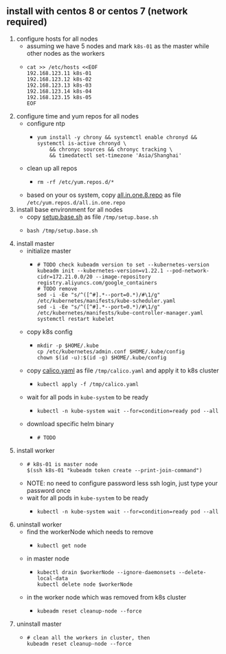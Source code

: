 ## install with centos 8 or centos 7 (network required)

1. configure hosts for all nodes
    * assuming we have 5 nodes and mark `k8s-01` as the master while other nodes as the workers
    * ```shell
      cat >> /etc/hosts <<EOF
      192.168.123.11 k8s-01
      192.168.123.12 k8s-02
      192.168.123.13 k8s-03
      192.168.123.14 k8s-04
      192.168.123.15 k8s-05
      EOF
      ```
2. configure time and yum repos for all nodes
    * configure ntp
        + ```shell
          yum install -y chrony && systemctl enable chronyd && systemctl is-active chronyd \
              && chronyc sources && chronyc tracking \
              && timedatectl set-timezone 'Asia/Shanghai'
          ```
    * clean up all repos
        + ```shell
          rm -rf /etc/yum.repos.d/*
          ```
    * based on your os system, copy [all.in.one.8.repo](../resources/all.in.one.8.repo.md) as file `/etc/yum.repos.d/all.in.one.repo`
3. install base environment for all nodes
    * copy [setup.base.sh](../resources/setup.base.sh.md) as file `/tmp/setup.base.sh`
    * ```shell
      bash /tmp/setup.base.sh
      ```
4. install master
    * initialize master
        + ```shell
          # TODO check kubeadm version to set --kubernetes-version
          kubeadm init --kubernetes-version=v1.22.1 --pod-network-cidr=172.21.0.0/20 --image-repository registry.aliyuncs.com/google_containers
          # TODO remove
          sed -i -Ee "s/^([^#].*--port=0.*)/#\1/g" /etc/kubernetes/manifests/kube-scheduler.yaml
          sed -i -Ee "s/^([^#].*--port=0.*)/#\1/g" /etc/kubernetes/manifests/kube-controller-manager.yaml
          systemctl restart kubelet
          ```
    * copy k8s config
        + ```shell
          mkdir -p $HOME/.kube
          cp /etc/kubernetes/admin.conf $HOME/.kube/config
          chown $(id -u):$(id -g) $HOME/.kube/config
          ```
    * copy [calico.yaml](../resources/calico.yaml.md) as file `/tmp/calico.yaml` and apply it to k8s cluster
        + ```shell
          kubectl apply -f /tmp/calico.yaml
          ```
    * wait for all pods in `kube-system` to be ready
        + ```shell
          kubectl -n kube-system wait --for=condition=ready pod --all
          ```
    * download specific helm binary
        + ```shell
          # TODO
          ```
5. install worker
    * ```shell
      # k8s-01 is master node
      $(ssh k8s-01 "kubeadm token create --print-join-command")
      ```
    * NOTE: no need to configure password less ssh login, just type your password once
    * wait for all pods in `kube-system` to be ready
        + ```shell
          kubectl -n kube-system wait --for=condition=ready pod --all
          ```
6. uninstall worker
    * find the workerNode which needs to remove
        + ```shell
          kubectl get node
          ```
    * in master node
        + ```shell
          kubectl drain $workerNode --ignore-daemonsets --delete-local-data
          kubectl delete node $workerNode
          ```
    * in the worker node which was removed from k8s cluster
        + ```shell
          kubeadm reset cleanup-node --force
          ```
7. uninstall master
    * ```shell
      # clean all the workers in cluster, then
      kubeadm reset cleanup-node --force
      ```
